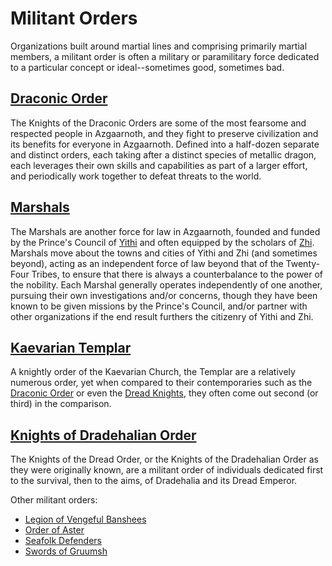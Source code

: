 # Militant Orders
Organizations built around martial lines and comprising primarily martial members, a militant order is often a military or paramilitary force dedicated to a particular concept or ideal--sometimes good, sometimes bad.

## [Draconic Order](DraconicOrder/index.md)
The Knights of the Draconic Orders are some of the most fearsome and respected people in Azgaarnoth, and they fight to preserve civilization and its benefits for everyone in Azgaarnoth. Defined into a half-dozen separate and distinct orders, each taking after a distinct species of metallic dragon, each leverages their own skills and capabilities as part of a larger effort, and periodically work together to defeat threats to the world.

## [Marshals](Marshals.md)
The Marshals are another force for law in Azgaarnoth, founded and funded by the Prince's Council of [Yithi](../../Nations/Yithi.md) and often equipped by the scholars of [Zhi](../../Nations/Zhi.md). Marshals move about the towns and cities of Yithi and Zhi (and sometimes beyond), acting as an independent force of law beyond that of the Twenty-Four Tribes, to ensure that there is always a counterbalance to the power of the nobility. Each Marshal generally operates independently of one another, pursuing their own investigations and/or concerns, though they have been known to be given missions by the Prince's Council, and/or partner with other organizations if the end result furthers the citizenry of Yithi and Zhi.

## [Kaevarian Templar](KaevarianTemplar.md)
A knightly order of the Kaevarian Church, the Templar are a relatively numerous order, yet when compared to their contemporaries such as the [Draconic Order](DraconicOrder/index.md) or even the [Dread Knights](DreadKnights.md), they often come out second (or third) in the comparison.

## [Knights of Dradehalian Order](DreadKnights.md)
The Knights of the Dread Order, or the Knights of the Dradehalian Order as they were originally known, are a militant order of individuals dedicated first to the survival, then to the aims, of Dradehalia and its Dread Emperor.

Other militant orders:

* [Legion of Vengeful Banshees](LegionOfVengefulBanshees.md)
* [Order of Aster](AsterOrder.md)
* [Seafolk Defenders](SeafolkDefenders.md)
* [Swords of Gruumsh](./SwordsOfGruumsh.md)